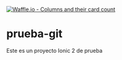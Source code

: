[![Waffle.io - Columns and their card count](https://badge.waffle.io/ohkr2000/prueba-git.svg?columns=all)](https://waffle.io/ohkr2000/prueba-git)

# prueba-git

Este es un proyecto Ionic 2 de prueba
